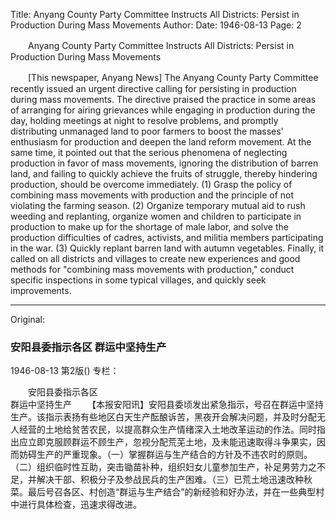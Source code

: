 Title: Anyang County Party Committee Instructs All Districts: Persist in Production During Mass Movements
Author:
Date: 1946-08-13
Page: 2

　　Anyang County Party Committee Instructs All Districts: Persist in Production During Mass Movements

　　[This newspaper, Anyang News] The Anyang County Party Committee recently issued an urgent directive calling for persisting in production during mass movements. The directive praised the practice in some areas of arranging for airing grievances while engaging in production during the day, holding meetings at night to resolve problems, and promptly distributing unmanaged land to poor farmers to boost the masses' enthusiasm for production and deepen the land reform movement. At the same time, it pointed out that the serious phenomena of neglecting production in favor of mass movements, ignoring the distribution of barren land, and failing to quickly achieve the fruits of struggle, thereby hindering production, should be overcome immediately. (1) Grasp the policy of combining mass movements with production and the principle of not violating the farming season. (2) Organize temporary mutual aid to rush weeding and replanting, organize women and children to participate in production to make up for the shortage of male labor, and solve the production difficulties of cadres, activists, and militia members participating in the war. (3) Quickly replant barren land with autumn vegetables. Finally, it called on all districts and villages to create new experiences and good methods for "combining mass movements with production," conduct specific inspections in some typical villages, and quickly seek improvements.



<hr /> 

Original: 


### 安阳县委指示各区  群运中坚持生产

1946-08-13
第2版()
专栏：

　　安阳县委指示各区            
    群运中坚持生产
　　【本报安阳讯】安阳县委顷发出紧急指示，号召在群运中坚持生产。该指示表扬有些地区白天生产酝酿诉苦，黑夜开会解决问题，并及时分配无人经营的土地给贫苦农民，以提高群众生产情绪深入土地改革运动的作法。同时指出应立即克服顾群运不顾生产，忽视分配荒芜土地，及未能迅速取得斗争果实，因而妨碍生产的严重现象。（一）掌握群运与生产结合的方针及不违农时的原则。（二）组织临时性互助，突击锄苗补种，组织妇女儿童参加生产，补足男劳力之不足，并解决干部、积极分子及参战民兵的生产困难。（三）已荒土地迅速改种秋菜。最后号召各区、村创造“群运与生产结合”的新经验和好办法，并在一些典型村中进行具体检查，迅速求得改进。
